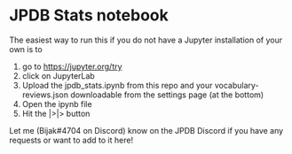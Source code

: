 # JPDB Stats notebook

The easiest way to run this if you do not have a Jupyter installation of your own is to 
1. go to https://jupyter.org/try 
2. click on JupyterLab
3. Upload the jpdb_stats.ipynb from this repo and your vocabulary-reviews.json downloadable from the settings page (at the bottom)
4. Open the ipynb file
5. Hit the |>|> button

Let me (Bijak#4704 on Discord) know on the JPDB Discord if you have any requests or want to add to it here!
